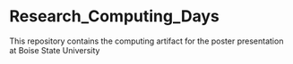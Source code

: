 # Research_Computing_Days
This repository contains the computing artifact for the poster presentation at Boise State University 
